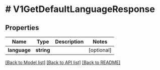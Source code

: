 # # V1GetDefaultLanguageResponse

## Properties

Name | Type | Description | Notes
------------ | ------------- | ------------- | -------------
**language** | **string** |  | [optional]

[[Back to Model list]](../../README.md#models) [[Back to API list]](../../README.md#endpoints) [[Back to README]](../../README.md)
